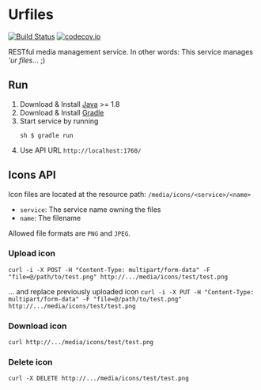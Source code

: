 # Urfiles
[![Build Status](https://travis-ci.org/el-bombillo/urfiles.svg?branch=master)](https://travis-ci.org/el-bombillo/urfiles)
[![codecov.io](https://codecov.io/github/el-bombillo/urfiles/coverage.svg?branch=master)](https://codecov.io/github/el-bombillo/urfiles?branch=master)

RESTful media management service. 
In other words: This service manages _'ur files_... ;)

## Run

1. Download & Install [Java](http://www.oracle.com/technetwork/java/javase/downloads/) >= 1.8
2. Download & Install [Gradle](http://gradle.org/)
3. Start service by running 
   ```
   sh $ gradle run
   ```
4. Use API URL `http://localhost:1760/`

## Icons API

Icon files are located at the resource path: `/media/icons/<service>/<name>`
* `service`: The service name owning the files
* `name`: The filename

Allowed file formats are `PNG` and `JPEG`.

### Upload icon
`curl -i -X POST -H "Content-Type: multipart/form-data" -F "file=@/path/to/test.png" http://.../media/icons/test/test.png`

... and replace previously uploaded icon
`curl -i -X PUT -H "Content-Type: multipart/form-data" -F "file=@/path/to/test.png" http://.../media/icons/test/test.png`

### Download icon
`curl http://.../media/icons/test/test.png`

### Delete icon
`curl -X DELETE http://.../media/icons/test/test.png`

